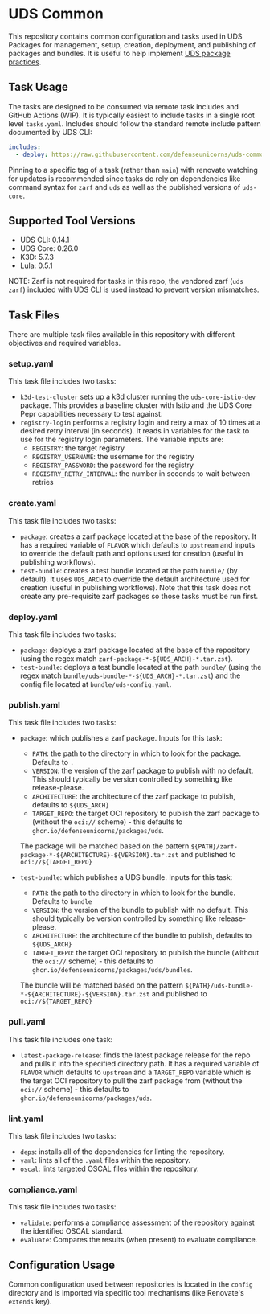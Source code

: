 # UDS Common

This repository contains common configuration and tasks used in UDS Packages for management, setup, creation, deployment, and publishing of packages and bundles.  It is useful to help implement [UDS package practices](./docs/uds-package-practices.md).

## Task Usage

The tasks are designed to be consumed via remote task includes and GitHub Actions (WIP). It is typically easiest to include tasks in a single root level `tasks.yaml`. Includes should follow the standard remote include pattern documented by UDS CLI:

```yaml
includes:
  - deploy: https://raw.githubusercontent.com/defenseunicorns/uds-common/$TAG/tasks/deploy.yaml
```

Pinning to a specific tag of a task (rather than `main`) with renovate watching for updates is recommended since tasks do rely on dependencies like command syntax for `zarf` and `uds` as well as the published versions of `uds-core`.

## Supported Tool Versions

- UDS CLI: 0.14.1
- UDS Core: 0.26.0
- K3D: 5.7.3
- Lula: 0.5.1

NOTE: Zarf is not required for tasks in this repo, the vendored zarf (`uds zarf`) included with UDS CLI is used instead to prevent version mismatches.

## Task Files

There are multiple task files available in this repository with different objectives and required variables.

### setup.yaml

This task file includes two tasks:

- `k3d-test-cluster` sets up a k3d cluster running the `uds-core-istio-dev` package. This provides a baseline cluster with Istio and the UDS Core Pepr capabilities necessary to test against.
- `registry-login` performs a registry login and retry a max of 10 times at a desired retry interval (in seconds). It reads in variables for the task to use for the registry login parameters.  The variable inputs are:
  - `REGISTRY`: the target registry
  - `REGISTRY_USERNAME`: the username for the registry
  - `REGISTRY_PASSWORD`: the password for the registry
  - `REGISTRY_RETRY_INTERVAL`: the number in seconds to wait between retries

### create.yaml

This task file includes two tasks:

- `package`: creates a zarf package located at the base of the repository. It has a required variable of `FLAVOR` which defaults to `upstream` and inputs to override the default path and options used for creation (useful in publishing workflows).
- `test-bundle`: creates a test bundle located at the path `bundle/` (by default). It uses `UDS_ARCH` to override the default architecture used for creation (useful in publishing workflows). Note that this task does not create any pre-requisite zarf packages so those tasks must be run first.

### deploy.yaml

This task file includes two tasks:

- `package`: deploys a zarf package located at the base of the repository (using the regex match `zarf-package-*-${UDS_ARCH}-*.tar.zst`).
- `test-bundle`: deploys a test bundle located at the path `bundle/` (using the regex match `bundle/uds-bundle-*-${UDS_ARCH}-*.tar.zst`) and the config file located at `bundle/uds-config.yaml`.

### publish.yaml

This task file includes two tasks:

- `package`: which publishes a zarf package. Inputs for this task:

  - `PATH`: the path to the directory in which to look for the package. Defaults to `.`
  - `VERSION`: the version of the zarf package to publish with no default. This should typically be version controlled by something like release-please.
  - `ARCHITECTURE`: the architecture of the zarf package to publish, defaults to `${UDS_ARCH}`
  - `TARGET_REPO`: the target OCI repository to publish the zarf package to (without the `oci://` scheme) - this defaults to `ghcr.io/defenseunicorns/packages/uds`.

  The package will be matched based on the pattern `${PATH}/zarf-package-*-${ARCHITECTURE}-${VERSION}.tar.zst` and published to `oci://${TARGET_REPO}`

- `test-bundle`: which publishes a UDS bundle. Inputs for this task:

  - `PATH`: the path to the directory in which to look for the bundle. Defaults to `bundle`
  - `VERSION`: the version of the bundle to publish with no default. This should typically be version controlled by something like release-please.
  - `ARCHITECTURE`: the architecture of the bundle to publish, defaults to `${UDS_ARCH}`
  - `TARGET_REPO`: the target OCI repository to publish the bundle (without the `oci://` scheme) - this defaults to `ghcr.io/defenseunicorns/packages/uds/bundles`.

  The bundle will be matched based on the pattern `${PATH}/uds-bundle-*-${ARCHITECTURE}-${VERSION}.tar.zst` and published to `oci://${TARGET_REPO}`


### pull.yaml

This task file includes one task:

- `latest-package-release`: finds the latest package release for the repo and pulls it into the specified directory path. It has a required variable of `FLAVOR` which defaults to `upstream` and a `TARGET_REPO` variable which is the target OCI repository to pull the zarf package from (without the `oci://` scheme) - this defaults to `ghcr.io/defenseunicorns/packages/uds`.

### lint.yaml

This task file includes two tasks:

- `deps`: installs all of the dependencies for linting the repository.
- `yaml`: lints all of the `.yaml` files within the repository.
- `oscal`: lints targeted OSCAL files within the repository.

### compliance.yaml

This task file includes two tasks:

- `validate`: performs a compliance assessment of the repository against the identified OSCAL standard.
- `evaluate`: Compares the results (when present) to evaluate compliance.

## Configuration Usage

Common configuration used between repositories is located in the `config` directory and is imported via specific tool mechanisms (like Renovate's `extends` key).
